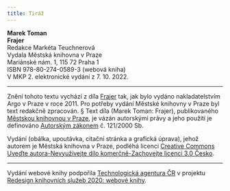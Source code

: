 ```yaml
---
title: Tiráž
---
```


**Marek Toman    
Frajer**  
Redakce Markéta Teuchnerová  
Vydala Městská knihovna v Praze  
Mariánské nám. 1, 115 72 Praha 1  
ISBN 978-80-274-0589-3 (webová kniha)  
V MKP 2. elektronické vydání z 7. 10. 2022.

***

Znění tohoto textu vychází z díla [Frajer](https://search.mlp.cz/cz/titul/frajer/3661000/#book-content) tak, jak bylo vydáno nakladatelstvím Argo v Praze v roce 2011. Pro potřeby vydání Městské knihovny v Praze byl text redakčně zpracován.
§
Text díla (Marek Toman: Frajer), publikovaného [Městskou knihovnou v Praze](https://www.mlp.cz/cz/), je vázán autorskými právy a jeho použití je definováno [Autorským zákonem](https://www.mkcr.cz/predpisy-zakonu-709.html) č. 121/2000 Sb.

Vydání (obálka, upoutávka, citační stránka a grafická úprava), jehož autorem je Městská knihovna v Praze, podléhá licenci [Creative Commons Uveďte autora-Nevyužívejte dílo komerčně-Zachovejte licenci 3.0 Česko](https://creativecommons.org/licenses/by-nc-sa/3.0/cz/).


***

Vydání webové knihy podpořila [Technologická agentura ČR](https://www.tacr.cz/) v projektu [Redesign knihovních služeb 2020: webové knihy](https://starfos.tacr.cz/cs/project/TL04000391).